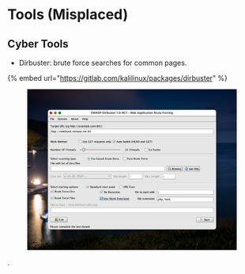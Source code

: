 # Tools (Misplaced)

## Cyber Tools

* Dirbuster: brute force searches for common pages.

{% embed url="https://gitlab.com/kalilinux/packages/dirbuster" %}

<figure><img src="../../../.gitbook/assets/CleanShot 2024-11-22 at 22.11.39@2x.png" alt=""><figcaption></figcaption></figure>

.

